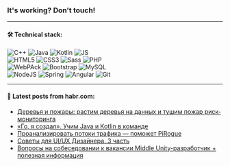 ### It's working? Don't touch!

---

#### 🛠️ Technical stack:

![C++](https://img.shields.io/badge/C++-informational?logo=c%2B%2B&style=flat&logoColor=white&color=9C033A)
![Java](https://img.shields.io/badge/Java-informational?logo=java&style=flat&logoColor=white&color=007396)
![Kotlin](https://img.shields.io/badge/Kotlin-informational?logo=Kotlin&style=flat&logoColor=white&color=0095D5)
![JS](https://img.shields.io/badge/JS-informational?logo=javaScript&style=flat&logoColor=black&color=F7Df1E) <br>
![HTML5](https://img.shields.io/badge/HTML5-informational?logo=html5&style=flat&logoColor=white&color=E34F26)
![CSS3](https://img.shields.io/badge/CSS3-informational?logo=css3&style=flat&logoColor=white&color=157286)
![Sass](https://img.shields.io/badge/Saas-informational?logo=sass&style=flat&logoColor=white&color=hotpink)
![PHP](https://img.shields.io/badge/PHP-informational?logo=php&style=flat&logoColor=white&color=777BB4) <br>
![WebPAck](https://img.shields.io/badge/WebPack-informational?logo=webPack&style=flat&logoColor=white&color=FF6F00)
![Bootstrap](https://img.shields.io/badge/Bootstrap-informational?logo=Bootstrap&style=flat&logoColor=white&color=7952B3)
![MySQL](https://img.shields.io/badge/MySQL-informational?logo=MySQL&style=flat&logoColor=white&color=00f) <br>
![NodeJS](https://img.shields.io/badge/NodeJS-informational?logo=node.js&style=flat&logoColor=white&color=43853D)
![Spring](https://img.shields.io/badge/Spring-informational?logo=Spring&style=flat&logoColor=white&color=0A9EDC)
![Angular](https://img.shields.io/badge/Vue-informational?logo=vue.js&style=flat&logoColor=white&color=red)
![Git](https://img.shields.io/badge/Git-informational?logo=git&style=flat&logoColor=white&color=darkorange)

___

#### 💬 Latest posts from habr.com:

<!-- BLOG-POST-LIST:START -->
- [Деревья и пожары: растим деревья на данных и тушим пожар риск-мониторинга](https://habr.com/ru/post/672184/?utm_source=habrahabr&utm_medium=rss&utm_campaign=672184)
- [«Го, я создал». Учим Java и Kotlin в команде](https://habr.com/ru/post/672188/?utm_source=habrahabr&utm_medium=rss&utm_campaign=672188)
- [Проанализировать потоки трафика — поможет PiRogue](https://habr.com/ru/post/671866/?utm_source=habrahabr&utm_medium=rss&utm_campaign=671866)
- [Советы для UI/UX Дизайнера. 3 часть](https://habr.com/ru/post/670868/?utm_source=habrahabr&utm_medium=rss&utm_campaign=670868)
- [Вопросы на собеседовании к вакансии Middle Unity-разработчик + полезная информация](https://habr.com/ru/post/672168/?utm_source=habrahabr&utm_medium=rss&utm_campaign=672168)
<!-- BLOG-POST-LIST:END -->

